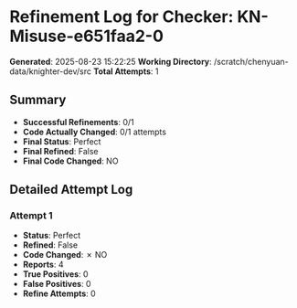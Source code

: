 # Refinement Log for Checker: KN-Misuse-e651faa2-0

**Generated**: 2025-08-23 15:22:25
**Working Directory**: /scratch/chenyuan-data/knighter-dev/src
**Total Attempts**: 1

## Summary
- **Successful Refinements**: 0/1
- **Code Actually Changed**: 0/1 attempts
- **Final Status**: Perfect
- **Final Refined**: False
- **Final Code Changed**: NO

## Detailed Attempt Log

### Attempt 1
- **Status**: Perfect
- **Refined**: False
- **Code Changed**: ✗ NO
- **Reports**: 4
- **True Positives**: 0
- **False Positives**: 0
- **Refine Attempts**: 0
